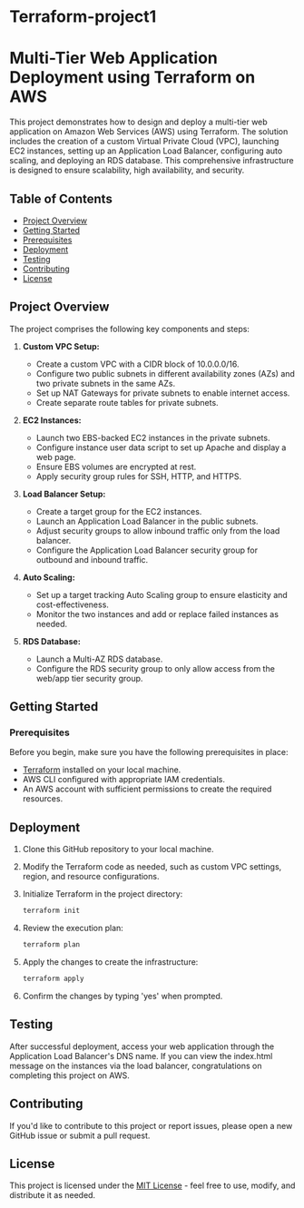 # Terraform-project1
# Multi-Tier Web Application Deployment using Terraform on AWS

This project demonstrates how to design and deploy a multi-tier web application on Amazon Web Services (AWS) using Terraform. The solution includes the creation of a custom Virtual Private Cloud (VPC), launching EC2 instances, setting up an Application Load Balancer, configuring auto scaling, and deploying an RDS database. This comprehensive infrastructure is designed to ensure scalability, high availability, and security.

## Table of Contents
- [Project Overview](#project-overview)
- [Getting Started](#getting-started)
- [Prerequisites](#prerequisites)
- [Deployment](#deployment)
- [Testing](#testing)
- [Contributing](#contributing)
- [License](#license)

## Project Overview
The project comprises the following key components and steps:

1. **Custom VPC Setup:**
   - Create a custom VPC with a CIDR block of 10.0.0.0/16.
   - Configure two public subnets in different availability zones (AZs) and two private subnets in the same AZs.
   - Set up NAT Gateways for private subnets to enable internet access.
   - Create separate route tables for private subnets.

2. **EC2 Instances:**
   - Launch two EBS-backed EC2 instances in the private subnets.
   - Configure instance user data script to set up Apache and display a web page.
   - Ensure EBS volumes are encrypted at rest.
   - Apply security group rules for SSH, HTTP, and HTTPS.

3. **Load Balancer Setup:**
   - Create a target group for the EC2 instances.
   - Launch an Application Load Balancer in the public subnets.
   - Adjust security groups to allow inbound traffic only from the load balancer.
   - Configure the Application Load Balancer security group for outbound and inbound traffic.

4. **Auto Scaling:**
   - Set up a target tracking Auto Scaling group to ensure elasticity and cost-effectiveness.
   - Monitor the two instances and add or replace failed instances as needed.

5. **RDS Database:**
   - Launch a Multi-AZ RDS database.
   - Configure the RDS security group to only allow access from the web/app tier security group.

## Getting Started

### Prerequisites
Before you begin, make sure you have the following prerequisites in place:

- [Terraform](https://www.terraform.io/) installed on your local machine.
- AWS CLI configured with appropriate IAM credentials.
- An AWS account with sufficient permissions to create the required resources.

## Deployment

1. Clone this GitHub repository to your local machine.

2. Modify the Terraform code as needed, such as custom VPC settings, region, and resource configurations.

3. Initialize Terraform in the project directory:
   ```bash
   terraform init
   ```

4. Review the execution plan:
   ```bash
   terraform plan
   ```

5. Apply the changes to create the infrastructure:
   ```bash
   terraform apply
   ```

6. Confirm the changes by typing 'yes' when prompted.

## Testing

After successful deployment, access your web application through the Application Load Balancer's DNS name. If you can view the index.html message on the instances via the load balancer, congratulations on completing this project on AWS.

## Contributing

If you'd like to contribute to this project or report issues, please open a new GitHub issue or submit a pull request.

## License

This project is licensed under the [MIT License](LICENSE) - feel free to use, modify, and distribute it as needed.

